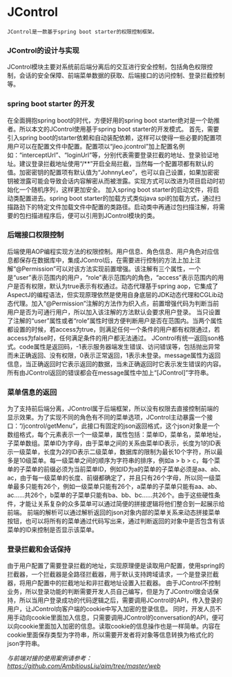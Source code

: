 # **JControl**
`JControl是一款基于spring boot starter的权限控制框架。`

### **JControl的设计与实现**
JControl模块主要对系统前后端分离后的交互进行安全控制，包括角色权限控制，会话的安全保障、前端菜单数据的获取、后端接口的访问控制、登录拦截控制等。
### **spring boot starter 的开发**
在全面拥抱spring boot的时代，方便好用的spring boot starter绝对是一个助推者。所以本文的JControl使用基于spring boot starter的开发模式。
首先，需要引入spring boot的starter依赖和自动装配依赖，这样可以使得一些必要的配置项用户可以在配置文件中配置。配置项以“jleo.jcontrol”加上配置名例如：“interceptUrl”、“loginUrl”等，分别代表需要登录拦截的地址、登录验证地址。建议登录拦截地址使用“/**”开启全局拦截，当然每一个配置项都有默认的值。加密密钥的配置项有默认值为“JohnnyLeo”，也可以自己设置，如果加密密钥被泄露可能会导致会话内容解密从而被泄露。实现方式可以改进为项目启动时初始化一个随机序列，这样更加安全。
加入spring boot starter的启动文件，将启动类配置进去。spring boot starter的加载方式类似java spi的加载方式，通过扫描路劲下的特定文件加载文件中配置的类路径。启动类中再通过包扫描注解，将需要的包扫描进程序后，便可以引用到JControl模块的类。
### **后端接口权限控制**
后端使用AOP编程实现方法的权限控制。用户信息、角色信息、用户角色对应信息都保存在数据库中，集成JControl后，在需要进行控制的方法上加上注解“@Permission”可以对该方法实现前置增强。该注解有三个属性，一个是“user”表示范围内的用户，“role”表示范围内的角色，“access”表示范围内的用户是否有权限，默认为true表示有权通过。动态代理基于spring aop，它集成了AspectJ的编程语法，但实现原理依然是使用自身底层的JDK动态代理和CGLib动态代理。加入“@Permission”注解的方法作为织入点，前置增强代码为判断当前用户是否为可通行用户，所以加入该注解的方法默认会要求用户登录。
当只设置了注解的“user”属性或者“role”属性时很方便判断用户是否在范围内。当两个属性都设置的时候，若access为true，则满足任何一个条件的用户都有权限通过，若access为false时，任何满足条件的用户都无法通过。
JControl有统一返回json格式。code属性是返回码，-1表示服务器端发生错误、访问错误等，包括抛出异常而未正确返回、没有权限，0表示正常返回，1表示未登录。message属性为返回信息，当正确返回时它表示返回的数据，当未正确返回时它表示发生错误的内容。所有由JControl返回的错误都会在message属性中加上“[JControl]”字符串。
### **菜单信息的返回**
为了支持前后端分离，JControl属于后端框架，所以没有权限去直接控制前端的显示效果。为了实现不同的角色有不同的菜单选项，JControl主动暴露一个接口：“/jcontrol/getMenu”，此接口有固定的json返回格式，这个json对象是一个数组格式，每个元素表示一个一级菜单，属性包括：菜单ID，菜单名，菜单地址，子菜单数组。菜单ID为字母，由于菜单之间的关系由菜单ID表示，长度为1的ID表示一级菜单，长度为2的ID表示二级菜单，数据库的限制为最长10个字符，所以最多是10级菜单。每一级菜单之间的顺序为字符串的排序，例如a > b > c，每个菜单的子菜单的前缀必须为当前菜单ID，例如ID为a的菜单的子菜单必须是aa、ab、ac，由于每一级菜单的长度、前缀都确定了，并且只有26个字母，所以同一级菜单最多只能有26个，例如一级菜单只能有26个，a菜单的子菜单只能有aa、ab、ac……共26个，b菜单的子菜单只能有ba、bb、bc……共26个。由于这些硬性条件，才能让关系复杂的众多菜单可以通过简便的拼接逻辑将他们整合到一起展示给前端。
前端的解析可以通过解析返回的json对象内部的菜单关系来动态拼接菜单按钮，也可以将所有的菜单通过代码写出来，通过判断返回的对象中是否包含有该菜单的ID来控制是否显示该菜单。
### **登录拦截和会话保持**
由于用户配置了需要登录拦截的地址，实现原理便是读取用户配置，使用spring的拦截器，一个拦截器是全路径拦截器，用于默认支持跨域请求，一个是登录拦截器，将用户配置中的拦截地址和非拦截地址设置入拦截器。
由于JControl不控制业务，所以登录功能的判断需要开发人员自己编写，但是为了JControl做会话保持，所以当用户登录成功的代码逻辑之后，需要调用JControl的API，传入登录的用户，让JControl向客户端的cookie中写入加密的登录信息。
同时，开发人员不用手动向cookie里面加入信息，只需要调用JControl的conversation的API，便可以向cookie里面加入加密的信息。读取cookie的信息操作也是一样简单。内容在cookie里面保存类型为字符串，所以需要开发者将对象等信息转换为格式化的json字符串。

_与前端对接的使用案例请参考：https://github.com/AmbitiousLiu/aim/tree/master/web_